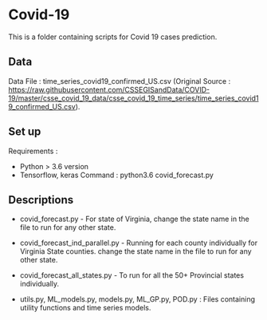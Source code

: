# Covid-19
This is a folder containing scripts for Covid 19 cases prediction.  

## Data
Data File : time_series_covid19_confirmed_US.csv (Original Source : https://raw.githubusercontent.com/CSSEGISandData/COVID-19/master/csse_covid_19_data/csse_covid_19_time_series/time_series_covid19_confirmed_US.csv). 

## Set up
Requirements : 
  * Python > 3.6 version 
  * Tensorflow, keras 
Command : python3.6 covid_forecast.py

## Descriptions 
* covid_forecast.py - For state of Virginia, change the state name in the file to run for any other state.
* covid_forecast_ind_parallel.py - Running for each county individually for Virginia State counties. change the state name in the file to run for any other state.
* covid_forecast_all_states.py - To run for all the 50+ Provincial states individually. 

* utils.py, ML_models.py, models.py, ML_GP.py, POD.py : Files containing utility functions and time series models. 


               
               
